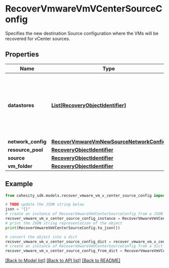 # RecoverVmwareVmVCenterSourceConfig

Specifies the new destination Source configuration where the VMs will be recovered for vCenter sources.

## Properties

Name | Type | Description | Notes
------------ | ------------- | ------------- | -------------
**datastores** | [**List[RecoveryObjectIdentifier]**](RecoveryObjectIdentifier.md) | Specifies the datastore objects where the object&#39;s files should be recovered to. | 
**network_config** | [**RecoverVmwareVmNewSourceNetworkConfig**](RecoverVmwareVmNewSourceNetworkConfig.md) |  | [optional] 
**resource_pool** | [**RecoveryObjectIdentifier**](RecoveryObjectIdentifier.md) |  | 
**source** | [**RecoveryObjectIdentifier**](RecoveryObjectIdentifier.md) |  | 
**vm_folder** | [**RecoveryObjectIdentifier**](RecoveryObjectIdentifier.md) |  | [optional] 

## Example

```python
from cohesity_sdk.models.recover_vmware_vm_v_center_source_config import RecoverVmwareVmVCenterSourceConfig

# TODO update the JSON string below
json = "{}"
# create an instance of RecoverVmwareVmVCenterSourceConfig from a JSON string
recover_vmware_vm_v_center_source_config_instance = RecoverVmwareVmVCenterSourceConfig.from_json(json)
# print the JSON string representation of the object
print(RecoverVmwareVmVCenterSourceConfig.to_json())

# convert the object into a dict
recover_vmware_vm_v_center_source_config_dict = recover_vmware_vm_v_center_source_config_instance.to_dict()
# create an instance of RecoverVmwareVmVCenterSourceConfig from a dict
recover_vmware_vm_v_center_source_config_from_dict = RecoverVmwareVmVCenterSourceConfig.from_dict(recover_vmware_vm_v_center_source_config_dict)
```
[[Back to Model list]](../README.md#documentation-for-models) [[Back to API list]](../README.md#documentation-for-api-endpoints) [[Back to README]](../README.md)


